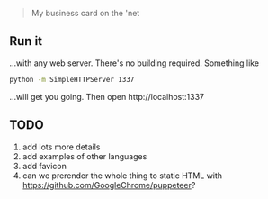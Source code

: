 > My business card on the 'net

## Run it
...with any web server. There's no building required. Something like
```bash
python -m SimpleHTTPServer 1337
```
...will get you going. Then open http://localhost:1337

## TODO
  1. add lots more details
  1. add examples of other languages
  1. add favicon
  1. can we prerender the whole thing to static HTML with https://github.com/GoogleChrome/puppeteer?
